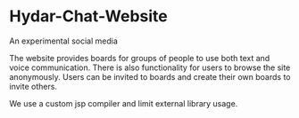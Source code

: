 # Hydar-Chat-Website
An experimental social media

The website provides boards for groups of people to use both text and voice communication.
There is also functionality for users to browse the site anonymously.
Users can be invited to boards and create their own boards to invite others.

We use a custom jsp compiler and limit external library usage.
